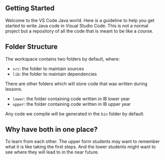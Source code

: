## Getting Started

Welcome to the VS Code Java world. Here is a guideline to help you get started to write Java code in Visual Studio Code. This is not a normal project but a repository of all the code that is meant to be like a course.

## Folder Structure

The workspace contains two folders by default, where:

- `src`: the folder to maintain sources
- `lib`: the folder to maintain dependencies

There are other folders which will store code that was written during lessons.

- `lower`: the folder containing code written in IB lower year
- `upper`: the folder containing code written in IB upper year

Any code we compile will be generated in the `bin` folder by default.

## Why have both in one place?

To learn from each other. The upper form students may want to remember what it is like taking the first steps. And the lower students might want to see where they will lead to in the near future.